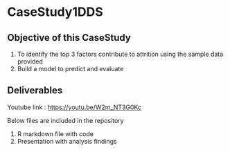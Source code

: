 # CaseStudy1DDS

## Objective of this CaseStudy

1. To identify the top 3 factors contribute to attrition using the sample data provided
2. Build a model to predict and evaluate

## Deliverables

Youtube link : https://youtu.be/W2m_NT3G0Kc



Below files are included in the repository

1. R markdown file with code
2. Presentation with analysis findings
